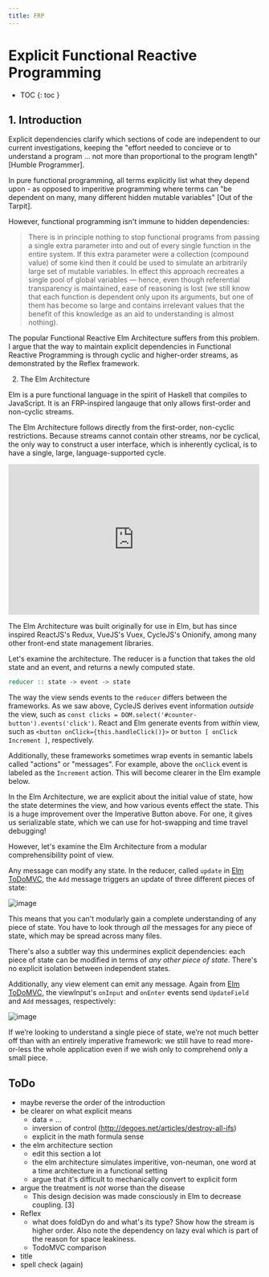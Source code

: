 ```yaml
---
title: FRP
---
```


# Explicit Functional Reactive Programming

* TOC
{: toc }

## 1. Introduction

Explicit dependencies clarify which sections of code are independent to our current investigations, keeping the "effort needed to concieve or to understand a program ... not more than proportional to the program length" [Humble Programmer].

In pure functional programming, all terms explicitly list what they depend upon - as opposed to imperitive programming where terms can "be dependent on many, many different hidden mutable variables" [Out of the Tarpit]. 

However, functional programming isn't immune to hidden dependencies:

> There is in principle nothing to stop functional programs from passing a single extra parameter into and out of every single function in the entire system. If this extra parameter were a collection (compound value) of some kind then it could be used to simulate an arbitrarily large set of mutable variables. In effect this approach recreates a single pool of global variables — hence, even though referential transparency is maintained, ease of reasoning is lost (we still know that each function is dependent only upon its arguments, but one of them has become so large and contains irrelevant values that the benefit of this knowledge as an aid to understanding is almost nothing).

The popular Functional Reactive Elm Architecture suffers from this problem. I argue that the way to maintain explicit dependencies in Functional Reactive Programming is through cyclic and higher-order streams, as demonstrated by the Reflex framework.

2. The Elm Architecture

Elm is a pure functional language in the spirit of Haskell that compiles to JavaScript. It is an FRP-inspired langauge that only allows first-order and non-cyclic streams. 

The Elm Architecture follows directly from the first-order, non-cyclic restrictions. Because streams cannot contain other streams, nor be cyclical, the only way to construct a user interface, which is inherently cyclical, is to have a single, large, language-supported cycle.

<iframe width="500" height="300" src="https://mermaidjs.github.io/mermaid-live-editor/#/view/eyJjb2RlIjoiXG5ncmFwaCBURFxuIFxucmVkdWNlci0tPnN0YXRlXG5zdGF0ZSAtLT4gdmlldyBcbnZpZXctLT58ZXZlbnR8cmVkdWNlclxuIiwibWVybWFpZCI6eyJ0aGVtZSI6ImRlZmF1bHQifX0" frameborder="0" allowfullscreen></iframe>

The Elm Architecture was built originally for use in Elm, but has since inspired ReactJS's Redux, VueJS's Vuex, CycleJS's Onionify, among many other front-end state management libraries.

Let's examine the architecture. The reducer is a function that takes the old state and an event, and returns a newly computed state.

```haskell
reducer :: state -> event -> state
```

The way the view sends events to the `reducer` differs between the frameworks. As we saw above, CycleJS derives event information *outside* the view, such as `const clicks = DOM.select('#counter-button').events('click')`. React and Elm generate events from *within* view, such as `<button onClick={this.handleClick()}>` or `button [ onClick Increment ]`, respectively.

Additionally, these frameworks sometimes wrap events in semantic labels called "actions" or "messages". For example, above the `onClick` event is labeled as the `Increment` action. This will become clearer in the Elm example below.

In the Elm Architecture, we are explicit about the initial value of state, how the state determines the view, and how various events effect the state. This is a huge improvement over the Imperative Button above. For one, it gives us serializable state, which we can use for hot-swapping and time travel debugging!

However, let's examine the Elm Architecture from a modular comprehensibility point of view. 

Any message can modify any state. In the reducer, called  `update` in [Elm ToDoMVC](https://github.com/evancz/elm-todomvc/blob/master/Todo.elm), the `Add` message triggers an update of three different pieces of state:

![image](https://user-images.githubusercontent.com/2288939/42886488-ab1c24c4-8a71-11e8-92f5-13dc2f282ad4.png)

This means that you can't modularly gain a complete understanding of any piece of state. You have to look through *all* the messages for any piece of state, which may be spread across many files.

There's also a subtler way this undermines explicit dependencies: each piece of state can be modified in terms of *any other piece of state*. There's no explicit isolation between independent states. 

Additionally, any view element can emit any message. Again from [Elm ToDoMVC](https://github.com/evancz/elm-todomvc/blob/master/Todo.elm), the viewInput's `onInput` and `onEnter` events send `UpdateField` and `Add` messages, respectively: 

![image](https://user-images.githubusercontent.com/2288939/42886260-13e14bb6-8a71-11e8-8961-044c1a596b8a.png)

If we’re looking to understand a single piece of state, we’re not much better off than with an entirely imperative framework: we still have to read more-or-less the whole application even if we wish only to comprehend only a small piece.

## ToDo

* maybe reverse the order of the introduction
* be clearer on what explicit means
  * data = ...
  * inversion of control (http://degoes.net/articles/destroy-all-ifs)
  * explicit in the math formula sense
* the elm architecture section
  * edit this section a lot 
  * the elm architecture simulates imperitive, von-neuman, one word at a time architecture in a functional setting
  * argue that it's difficult to mechanically convert to explicit form
* argue the treatment is *not* worse than the disease
  * This design decision was made consciously in Elm to decrease coupling. [3]
* Reflex 
  *  what does foldDyn do and what's its type? Show how the stream is higher order. Also note the dependency on lazy eval which is part of the reason for space leakiness.
  * TodoMVC comparison
* title
* spell check (again)


<script>

(function(i,s,o,g,r,a,m){i['GoogleAnalyticsObject']=r;i[r]=i[r]||function(){
(i[r].q=i[r].q||[]).push(arguments)},i[r].l=1*new Date();a=s.createElement(o),
m=s.getElementsByTagName(o)[0];a.async=1;a.src=g;m.parentNode.insertBefore(a,m)
})(window,document,'script','https://www.google-analytics.com/analytics.js','ga');

ga('create', 'UA-103157758-1', 'auto');
ga('send', 'pageview');

</script>
<script repoPath="stevekrouse/futureofcoding.org" type="text/javascript" src="/unbreakable-links/index.js"></script>
